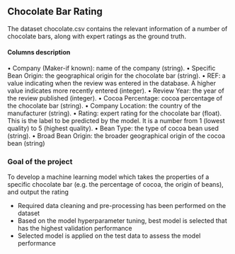 ## Chocolate Bar Rating

The dataset chocolate.csv contains the relevant information of a number of chocolate bars, along with expert ratings as the ground truth.

#### Columns description
• Company (Maker-if known): name of the company (string).
• Specific Bean Origin: the geographical origin for the chocolate bar (string).
• REF: a value indicating when the review was entered in the database. A higher value indicates more recently entered (integer).
• Review Year: the year of the review published (integer).
• Cocoa Percentage: cocoa percentage of the chocolate bar (string).
• Company Location: the country of the manufacturer (string).
• Rating: expert rating for the chocolate bar (float). This is the label to be predicted by the model. It is a number from 1 (lowest quality) to 5 (highest   quality).
• Bean Type: the type of cocoa bean used (string).
• Broad Bean Origin: the broader geographical origin of the cocoa bean (string)

### Goal of the project

To develop a machine learning model which takes the properties of a specific chocolate bar (e.g. the percentage of cocoa, the origin of beans), and output the rating

- Required data cleaning and pre-processing has been performed on the dataset
- Based on the model hyperparameter tuning, best model is selected that has the highest validation performance
- Selected model is applied on the test data to assess the model performance
